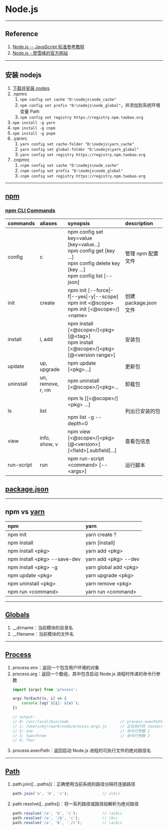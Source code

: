 # Node.js

---
## Reference
1. [Node.js -- JavaScript 标准参考教程](https://javascript.ruanyifeng.com/nodejs/basic.html)
2. [Node.js - 廖雪峰的官方网站](https://www.liaoxuefeng.com/wiki/1022910821149312/1023025235359040)
---
## 安装 nodejs
1. [下载并安装 nodejs](https://nodejs.org/en/)
2. .npmrc
    1. `npm config set cache "D:\nodejs\node_cache"`
    2. `npm config set prefix "D:\nodejs\node_global"`，并添加到系统环境变量 Path
    3. `npm config set registry https://registry.npm.taobao.org`
3. `npm install -g yarn`
4. `npm install -g cnpm`
5. `npm install -g pnpm`
6. .yarnrc
    1. `yarn config set cache-folder "D:\nodejs\yarn_cache"`
    2. `yarn config set global-folder "D:\nodejs\yarn_global"`
    3. `yarn config set registry https://registry.npm.taobao.org`
7. .cnpmrc
    1. `cnpm config set cache "D:\nodejs\node_cache"`
    2. `cnpm config set prefix "D:\nodejs\node_global"`
    3. `cnpm config set registry https://registry.npm.taobao.org`
---
## [npm](https://docs.npmjs.com/)
### [npm CLI Commands](https://docs.npmjs.com/cli/v8/commands)
| commands   | aliases           | synopsis                                                                                                                              | description        |
|:-----------|:------------------|:--------------------------------------------------------------------------------------------------------------------------------------|:-------------------|
| config     | c                 | npm config set key=value [key=value...]<br/>npm config get [key ...]<br/>npm config delete key [key ...]<br/>npm config list [--json] | 管理 npm 配置文件        |
| init       | create            | npm init [--force&#124;-f&#124;--yes&#124;-y&#124;--scope]<br/>npm init <@scope><br/>npm init [<@scope>/]&lt;name&gt;                 | 创建 package.json 文件 |
| install    | i, add            | npm install [<@scope>/]&lt;pkg&gt;[@&lt;tag&gt;]<br/>npm install [<@scope>/]&lt;pkg&gt;[@&lt;version range&gt;]                       | 安装包                |
| update     | up, upgrade       | npm update [&lt;pkg&gt;...]                                                                                                           | 更新包                |
| uninstall  | un, remove, r, rm | npm uninstall [<@scope>/]&lt;pkg&gt;...                                                                                               | 卸载包                |
| ls         | list              | npm ls [[<@scope>/]&lt;pkg&gt; ...]<br/><br/>npm list -g --depth=0                                                                    | 列出已安装的包            |
| view       | info, show, v     | npm view [<@scope>/]&lt;pkg&gt;[@&lt;version&gt;] [&lt;field&gt;[.subfield]...]                                                       | 查看包信息              |
| run-script | run               | npm run-script &lt;command&gt; [-- &lt;args&gt;]                                                                                      | 运行脚本               |
## [package.json](https://docs.npmjs.com/cli/v8/configuring-npm/package-json)

---
## npm vs [yarn](https://yarn.bootcss.com/docs/cli/)
| npm                                | yarn                        |
|:-----------------------------------|:----------------------------|
| npm init                           | yarn create ?               |
| npm install                        | yarn [install]              |
| npm install &lt;pkg&gt;            | yarn add &lt;pkg&gt;        |
| npm install &lt;pkg&gt; --save-dev | yarn add &lt;pkg&gt; --dev  |
| npm install &lt;pkg&gt; -g         | yarn global add &lt;pkg&gt; |
| npm update &lt;pkg&gt;             | yarn upgrade &lt;pkg&gt;    |
| npm uninstall &lt;pkg&gt;          | yarn remove &lt;pkg&gt;     |
| npm run &lt;command&gt;            | yarn run &lt;command&gt;    |
---
## [Globals](https://nodejs.org/dist/latest-v16.x/docs/api/globals.html)
1. __dirname：当前模块的目录名
2. __filename：当前模块的文件名
---
## [Process](https://nodejs.org/dist/latest-v16.x/docs/api/process.html)
1. process.env：返回一个包含用户环境的对象
2. process.arg：返回一个数组，其中包含启动 Node.js 进程时传递的命令行参数
    ```javascript
    import {argv} from 'process';

    argv.forEach((v, i) => {
        console.log(`${i}: ${v}`);
    })

    // output:
    // 0: /usr/local/bin/node                       // process.execPath
    // 1: /Users/mjr/work/node/process-args.js      // 正在执行的 JavaScript 文件的路径
    // 2: one                                       // 命令行参数 1
    // 3: two=three                                 // 命令行参数 2
    // 4: four
    ```
3. process.execPath：返回启动 Node.js 进程的可执行文件的绝对路径名
---
## [Path](https://nodejs.org/dist/latest-v16.x/docs/api/path.html)
1. path.join([...paths])：正确使用当前系统的路径分隔符连接路径
    ```javascript
    path.join('a', 'b', 'c');               // a\b\c
    ```
2. path.resolve([...paths])：将一系列路径或路径段解析为绝对路径
    ```javascript
    path.resolve('/a', 'b', 'c');           // \a\b\c
    path.resolve('/a', '/b', 'c');          // \b\c
    path.resolve('/a', 'b', './c');         // \a\b\c
    ```
